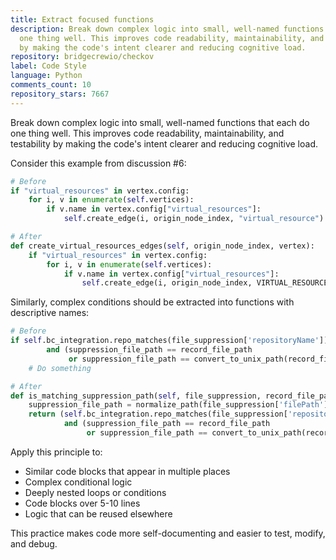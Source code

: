 ```yaml
---
title: Extract focused functions
description: Break down complex logic into small, well-named functions that each do
  one thing well. This improves code readability, maintainability, and testability
  by making the code's intent clearer and reducing cognitive load.
repository: bridgecrewio/checkov
label: Code Style
language: Python
comments_count: 10
repository_stars: 7667
---
```


Break down complex logic into small, well-named functions that each do one thing well. This improves code readability, maintainability, and testability by making the code's intent clearer and reducing cognitive load.

Consider this example from discussion #6:

```python
# Before
if "virtual_resources" in vertex.config:
    for i, v in enumerate(self.vertices):
        if v.name in vertex.config["virtual_resources"]:
            self.create_edge(i, origin_node_index, "virtual_resource")

# After
def create_virtual_resources_edges(self, origin_node_index, vertex):
    if "virtual_resources" in vertex.config:
        for i, v in enumerate(self.vertices):
            if v.name in vertex.config["virtual_resources"]:
                self.create_edge(i, origin_node_index, VIRTUAL_RESOURCE_EDGE)
```

Similarly, complex conditions should be extracted into functions with descriptive names:

```python
# Before
if self.bc_integration.repo_matches(file_suppression['repositoryName']) \
        and (suppression_file_path == record_file_path
             or suppression_file_path == convert_to_unix_path(record_file_path)):
    # Do something

# After
def is_matching_suppression_path(self, file_suppression, record_file_path):
    suppression_file_path = normalize_path(file_suppression['filePath'])
    return (self.bc_integration.repo_matches(file_suppression['repositoryName']) 
            and (suppression_file_path == record_file_path
                 or suppression_file_path == convert_to_unix_path(record_file_path)))
```

Apply this principle to:
- Similar code blocks that appear in multiple places
- Complex conditional logic
- Deeply nested loops or conditions
- Code blocks over 5-10 lines
- Logic that can be reused elsewhere

This practice makes code more self-documenting and easier to test, modify, and debug.